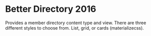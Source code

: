 # Better Directory 2016
Provides a member directory content type and view. There are three different styles to choose from. List, grid, or cards (materializecss).
